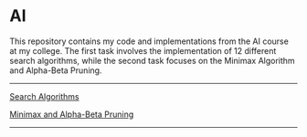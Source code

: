 # AI

This repository contains my code and implementations from the AI course at my college. The first task involves the implementation of 12 different search algorithms, while the second task focuses on the Minimax Algorithm and Alpha-Beta Pruning. 

--- 

[Search Algorithms](Search_Algorithms/Doc.md)

[Minimax and Alpha-Beta Pruning](Game_Adversarial/Doc.md)

---